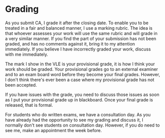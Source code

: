 # Grading

As you submit CA, I grade it after the closing date. To enable you to be treated in a fair and balanced manner, I use a marking rubric. The idea is that whoever assesses your work will use the same rubric and will grade in a very similar manner. If you find the part of your submission has not been graded, and has no comments against it, bring it to my attention immediately. If you believe I have incorrectly graded your work, discuss with me immediately.

The mark I show in the VLE is your provisional grade, it is how I think your work should be graded. Your provisional grades go to an external examiner and to an exam board word before they become your final grades. However, I don't think there's ever been a case where my provisional grade has not been accepted.

If you have issues with the grade, you need to discuss those issues as soon as I put your provisional grade up in blackboard. Once your final grade is released, that is formal.

For students who do written exams, we have a consultation day. As you have already had the opportunity to see my grading and discuss it, I normally don't see students on consultation day. However, if you do need to see me, make an appointment the week before.
